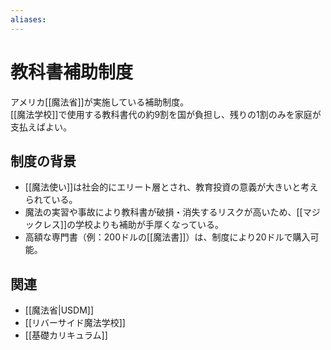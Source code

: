 ```yaml
---
aliases:
---
```

# 教科書補助制度

アメリカ[[魔法省]]が実施している補助制度。  
[[魔法学校]]で使用する教科書代の約9割を国が負担し、残りの1割のみを家庭が支払えばよい。  

## 制度の背景
- [[魔法使い]]は社会的にエリート層とされ、教育投資の意義が大きいと考えられている。  
- 魔法の実習や事故により教科書が破損・消失するリスクが高いため、[[マジックレス]]の学校よりも補助が手厚くなっている。  
- 高額な専門書（例：200ドルの[[魔法書]]）は、制度により20ドルで購入可能。  

## 関連
- [[魔法省|USDM]]
- [[リバーサイド魔法学校]]
- [[基礎カリキュラム]]